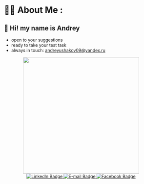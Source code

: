 # :man_technologist: About Me :

## :wave: Hi! my name is Andrey
- open to your suggestions
- ready to take your test task
- always in touch: andreyushakov09@yandex.ru



<div id="header" align="center">
  <img src="https://media.giphy.com/media/k0ijJhqrUP4T2EvmJ1/giphy.gif" width="380"/>
</div>


<div id="badges" align="center">
  <a href="https://www.linkedin.com/in/%D0%B0%D0%BD%D0%B4%D1%80%D0%B5%D0%B9-%D1%83%D1%88%D0%B0%D0%BA%D0%BE%D0%B2-b2047b237/">
    <img src="https://img.shields.io/badge/LinkedIn-blue?style=for-the-badge&logo=linkedin&logoColor=white" alt="LinkedIn Badge"/>
  </a>
  <a href="mailto:andreyushakov09@yandex.ru">
    <img src="https://img.shields.io/badge/E-mail-red?style=for-the-badge&logo=E-mail&logoColor=white" alt="E-mail Badge"/>
  </a>
  <a href="https://web.facebook.com/andrey.ushakov.50596">
    <img src="https://img.shields.io/badge/Facebook-blue?style=for-the-badge&logo=Facebook&logoColor=white" alt="Facebook Badge"/>
  </a>
</div>

<div id="badges" align="center">
  <img src="https://komarev.com/ghpvc/?username=andrey-ushak0v&style=flat-square&color=green" alt=""/>
</div>
